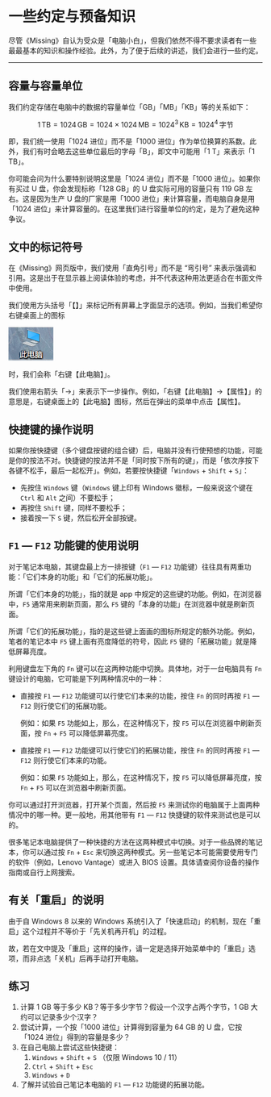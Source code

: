 # 一些约定与预备知识

尽管《Missing》自认为受众是「电脑小白」，但我们依然不得不要求读者有一些最最基本的知识和操作经验。此外，为了便于后续的讲述，我们会进行一些约定。

---

## 容量与容量单位

我们约定存储在电脑中的数据的容量单位「GB」「MB」「KB」等的关系如下：

$$
1\,\mathrm{TB}=1024\,\mathrm{GB}=1024\times1024\,\mathrm{MB}=1024^3\,\mathrm{KB}=1024^4\,\text{字节}
$$

即，我们统一使用「1024 进位」而不是「1000 进位」作为单位换算的系数。此外，我们有时会略去这些单位最后的字母「B」，即文中可能用「1 T」来表示「1 TB」。

你可能会问为什么要特别说明这里是「1024 进位」而不是「1000 进位」。如果你有买过 U 盘，你会发现标称「128 GB」的 U 盘实际可用的容量只有 119 GB 左右。这是因为生产 U 盘的厂家是用「1000 进位」来计算容量，而电脑自身是用「1024 进位」来计算容量的。在这里我们进行容量单位的约定，是为了避免这种争议。

## 文中的标记符号

在《Missing》网页版中，我们使用「直角引号」而不是 “弯引号” 来表示强调和引用。这是出于在显示器上阅读体验的考虑，并不代表这种用法更适合在书面文件中使用。

我们使用方头括号「【】」来标记所有屏幕上字面显示的选项。例如，当我们希望你右键桌面上的图标

![Untitled](first-things-first/Untitled.png)

时，我们会称「右键【此电脑】」。

我们使用右箭头「→」来表示下一步操作。例如，「右键【此电脑】→【属性】」的意思是，右键桌面上的【此电脑】图标，然后在弹出的菜单中点击【属性】。

## 快捷键的操作说明

如果你按快捷键（多个键盘按键的组合键）后，电脑并没有行使预想的功能，可能是你的按法不对。快捷键的按法并不是「同时按下所有的键」，而是「依次序按下各键不松手，最后一起松开」。例如，若要按快捷键「`Windows` + `Shift` + `S`」：

- 先按住 `Windows` 键（`Windows` 键上印有 Windows 徽标，一般来说这个键在 `Ctrl` 和 `Alt` 之间）不要松手；
- 再按住 `Shift` 键，同样不要松手；
- 接着按一下 `S` 键，然后松开全部按键。

## `F1` — `F12` 功能键的使用说明

对于笔记本电脑，其键盘最上方一排按键（`F1` — `F12` 功能键）往往具有两重功能：「它们本身的功能」和「它们的拓展功能」。

所谓「它们本身的功能」，指的就是 app 中规定的这些键的功能。例如，在浏览器中，`F5` 通常用来刷新页面，那么 `F5` 键的「本身的功能」在浏览器中就是刷新页面。

所谓「它们的拓展功能」，指的是这些键上面画的图标所规定的额外功能。例如，笔者的笔记本中 `F5` 键上画有亮度降低的符号，因此 `F5` 键的「拓展功能」就是降低屏幕亮度。

利用键盘左下角的 `Fn` 键可以在这两种功能中切换。具体地，对于一台电脑具有 `Fn` 键设计的电脑，它可能是下列两种情况中的一种：

- 直接按 `F1` — `F12` 功能键可以行使它们本来的功能，按住 `Fn` 的同时再按 `F1` — `F12` 则行使它们的拓展功能。
    
    例如：如果 `F5` 功能如上，那么，在这种情况下，按 `F5` 可以在浏览器中刷新页面，按 `Fn` + `F5` 可以降低屏幕亮度。
    
- 直接按 `F1` — `F12` 功能键可以行使它们的拓展功能，按住 `Fn` 的同时再按 `F1` — `F12` 则行使它们本来的功能。
    
    例如：如果 `F5` 功能如上，那么，在这种情况下，按 `F5` 可以降低屏幕亮度，按 `Fn` + `F5` 可以在浏览器中刷新页面。
    

你可以通过打开浏览器，打开某个页面，然后按 `F5` 来测试你的电脑属于上面两种情况中的哪一种。更一般地，用其他带有 `F1` — `F12` 快捷键的软件来测试也是可以的。

很多笔记本电脑提供了一种快捷的方法在这两种模式中切换。对于一些品牌的笔记本，你可以通过按 `Fn` + `Esc` 来切换这两种模式。另一些笔记本可能需要使用专门的软件（例如，Lenovo Vantage）或进入 BIOS 设置。具体请查阅你设备的操作指南或自行上网搜索。

## 有关「重启」的说明

由于自 Windows 8 以来的 Windows 系统引入了「快速启动」的机制，现在「重启」这个过程并不等价于「先关机再开机」的过程。

故，若在文中提及「重启」这样的操作，请一定是选择开始菜单中的「重启」选项，而非点选「关机」后再手动打开电脑。

## 练习

1. 计算 1 GB 等于多少 KB？等于多少字节？假设一个汉字占两个字节，1 GB 大约可以记录多少个汉字？
2. 尝试计算，一个按「1000 进位」计算得到容量为 64 GB 的 U 盘，它按「1024 进位」得到的容量是多少？
3. 在自己电脑上尝试这些快捷键：
    1. `Windows` + `Shift` + `S` （仅限 Windows 10 / 11）  
    2. `Ctrl` + `Shift` + `Esc`   
    3. `Windows` + `D`   
4. 了解并试验自己笔记本电脑的 `F1` — `F12` 功能键的拓展功能。